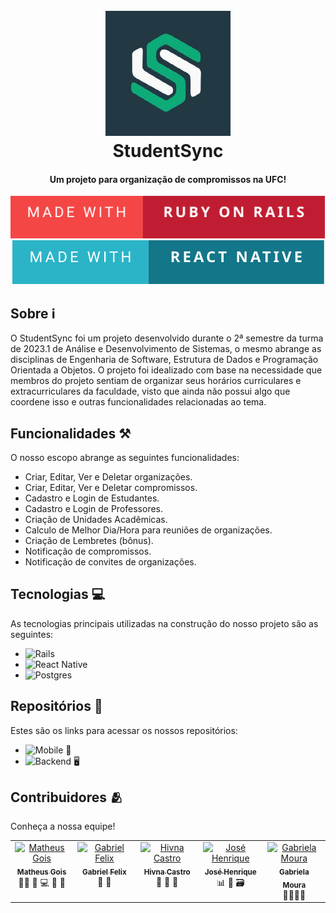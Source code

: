 
<h1 align="center">
  <br>
    <img src="./ssync.jpg" alt="StudentSync" width="200">
  <br>
  StudentSync
  <br>
</h1>

<h4 align="center">Um projeto para organização de compromissos na UFC!</h4>

<div align="center">
  <img src="./made-with-ruby-on-rails.svg">
  <img src="./made-with-react-native.svg">
</div>

## Sobre ℹ️

O StudentSync foi um projeto desenvolvido durante o 2ª semestre da turma de 2023.1 de Análise e Desenvolvimento de Sistemas, o mesmo abrange as disciplinas de Engenharia de Software, Estrutura de Dados e Programação Orientada a Objetos. O projeto foi idealizado com base na necessidade que membros do projeto sentiam de organizar seus horários curriculares e extracurriculares da faculdade, visto que ainda não possui algo que coordene isso e outras funcionalidades relacionadas ao tema.

## Funcionalidades ⚒️
O nosso escopo abrange as seguintes funcionalidades:
* Criar, Editar, Ver e Deletar organizações.
* Criar, Editar, Ver e Deletar compromissos.
* Cadastro e Login de Estudantes.
* Cadastro e Login de Professores.
* Criação de Unidades Acadêmicas.
* Calculo de Melhor Dia/Hora para reuniões de organizações.
* Criação de Lembretes (bônus).
* Notificação de compromissos.
* Notificação de convites de organizações.

## Tecnologias 💻

As tecnologias principais utilizadas na construção do nosso projeto são as seguintes:
- ![Rails](https://img.shields.io/badge/rails-%23CC0000.svg?style=for-the-badge&logo=ruby-on-rails&logoColor=white)
- ![React Native](https://img.shields.io/badge/react_native-%2320232a.svg?style=for-the-badge&logo=react&logoColor=%2361DAFB)
- ![Postgres](https://img.shields.io/badge/postgres-%23316192.svg?style=for-the-badge&logo=postgresql&logoColor=white)

## Repositórios 💾

Estes são os links para acessar os nossos repositórios:
- ![Mobile 📱](https://github.com/StudentSync/StudentSync-mobile/tree/develop)
- ![Backend 🖥️](https://github.com/StudentSync/StudentSync-api/tree/develop)

## Contribuidores 🫂

Conheça a nossa equipe!

<table>
  <tbody>
    <tr>
      <td align="center" valign="top" width="14.28%"><a href="https://github.com/dev-Gois"><img src="https://avatars.githubusercontent.com/u/124711079?v=4" width="100px;" alt="Matheus Gois"/><br /><sub><b>Matheus Gois</b></sub></a><br /><a title="Scrum Master">👑</a><a title="Requisitos">📝</a> <a title="Documentação">📖</a> <a title="Equipe Backend">💻</a> <a title="Equipe Mobile">📱</a> <a title="Code Review">👀</a> </td>
      <td align="center" valign="top" width="14.28%"><a href="https://github.com/gabrielfelxx"><img src="https://avatars.githubusercontent.com/u/121199528?v=4" width="100px;" alt="Gabriel Felix"/><br /><sub><b>Gabriel Felix</b></sub></a><br /><a title="Equipe Mobile">📱</a> <a title="UX/UI">🎨</a> </td>
      <td align="center" valign="top" width="14.28%"><a href="https://github.com/Hivna-Castro"><img src="https://avatars.githubusercontent.com/u/134798674?v=4" width="100px;" alt="Hivna Castro"/><br /><sub><b>Hivna Castro</b></sub></a><br /><a title="Equipe Mobile">📱</a> <a title="UX/UI">🎨</a> <a title="Requisitos">📝</a>  </td>
            <td align="center" valign="top" width="14.28%"><a href="https://github.com/jhenrique04"><img src="https://avatars.githubusercontent.com/u/115225048?v=4" width="100px;" alt="José Henrique"/><br /><sub><b>José Henrique</b></sub></a><br /><a title="Gerenciamento de Riscos">📊</a> <a title="Requisitos">📝</a> <a title="DBA">🗃️</a> </td>
                  <td align="center" valign="top" width="14.28%"><a href="https://github.com/gabrielam0ura"><img src="https://avatars.githubusercontent.com/u/138982116?v=4" width="100px;" alt="Gabriela Moura"/><br /><sub><b>Gabriela Moura</b></sub></a> <br/> <a title="Apresentação">👩🏼‍💼️</a><a title="Testes de Aceitação">️🧪</a  </td>
    </tr>
  </tbody>
</table>


